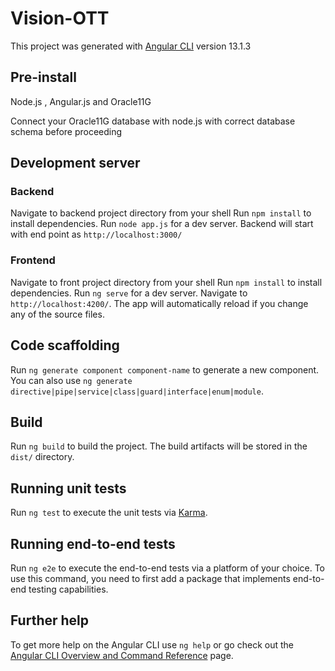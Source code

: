 # Vision-OTT
This project was generated with [Angular CLI](https://github.com/angular/angular-cli) version 13.1.3

## Pre-install
Node.js , Angular.js and Oracle11G

Connect your Oracle11G database with node.js with correct database schema before proceeding
## Development server
### Backend
Navigate to backend project directory from your shell
Run `npm install` to install dependencies. 
Run `node app.js` for a dev server. Backend will start with end point as `http://localhost:3000/`

### Frontend
Navigate to front project directory from your shell
Run `npm install` to install dependencies. 
Run `ng serve` for a dev server. Navigate to `http://localhost:4200/`. The app will automatically reload if you change any of the source files.

## Code scaffolding

Run `ng generate component component-name` to generate a new component. You can also use `ng generate directive|pipe|service|class|guard|interface|enum|module`.

## Build

Run `ng build` to build the project. The build artifacts will be stored in the `dist/` directory.

## Running unit tests

Run `ng test` to execute the unit tests via [Karma](https://karma-runner.github.io).

## Running end-to-end tests

Run `ng e2e` to execute the end-to-end tests via a platform of your choice. To use this command, you need to first add a package that implements end-to-end testing capabilities.

## Further help

To get more help on the Angular CLI use `ng help` or go check out the [Angular CLI Overview and Command Reference](https://angular.io/cli) page.
